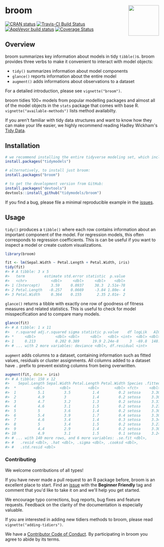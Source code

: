
<!-- README.md is generated from README.Rmd. Please edit that file -->
broom <img src="man/figures/logo.png" align="right" width="100" height="100" />
===============================================================================

[![CRAN status](https://www.r-pkg.org/badges/version/broom)](https://cran.r-project.org/package=broom) [![Travis-CI Build Status](https://travis-ci.org/tidymodels/broom.svg?branch=master)](https://travis-ci.org/tidymodels/broom) [![AppVeyor build status](https://ci.appveyor.com/api/projects/status/github/alexpghayes/broom?branch=master&svg=true)](https://ci.appveyor.com/project/alexpghayes/broom) [![Coverage Status](https://img.shields.io/codecov/c/github/tidymodels/broom/master.svg)](https://codecov.io/github/tidymodels/broom?branch=master)

Overview
--------

broom summarizes key information about models in tidy `tibble()`s. broom provides three verbs to make it convenient to interact with model objects:

-   `tidy()` summarizes information about model components
-   `glance()` reports information about the entire model
-   `augment()` adds informations about observations to a dataset

For a detailed introduction, please see `vignette("broom")`.

broom tidies 100+ models from popular modelling packages and almost all of the model objects in the `stats` package that comes with base R. `vignette("available-methods")` lists method availabilty.

If you aren't familiar with tidy data structures and want to know how they can make your life easier, we highly recommend reading Hadley Wickham's [Tidy Data](http://www.jstatsoft.org/v59/i10).

Installation
------------

``` r
# we recommend installing the entire tidyverse modeling set, which includes broom:
install.packages("tidymodels")

# alternatively, to install just broom:
install.packages("broom")

# to get the development version from GitHub:
install.packages("devtools")
devtools::install_github("tidymodels/broom")
```

If you find a bug, please file a minimal reproducible example in the [issues](https://github.com/tidymodels/broom/issues).

Usage
-----

`tidy()` produces a `tibble()` where each row contains information about an important component of the model. For regression models, this often corresponds to regression coefficients. This is can be useful if you want to inspect a model or create custom visualizations.

``` r
library(broom)

fit <- lm(Sepal.Width ~ Petal.Length + Petal.Width, iris)
tidy(fit)
#> # A tibble: 3 x 5
#>   term         estimate std.error statistic  p.value
#>   <chr>           <dbl>     <dbl>     <dbl>    <dbl>
#> 1 (Intercept)     3.59     0.0937     38.3  2.51e-78
#> 2 Petal.Length   -0.257    0.0669     -3.84 1.80e- 4
#> 3 Petal.Width     0.364    0.155       2.35 2.01e- 2
```

`glance()` returns a tibble with exactly one row of goodness of fitness measures and related statistics. This is useful to check for model misspecification and to compare many models.

``` r
glance(fit)
#> # A tibble: 1 x 11
#>   r.squared adj.r.squared sigma statistic p.value    df logLik   AIC   BIC
#> *     <dbl>         <dbl> <dbl>     <dbl>   <dbl> <int>  <dbl> <dbl> <dbl>
#> 1     0.213         0.202 0.389      19.9 2.24e-8     3  -69.8  148.  160.
#> # ... with 2 more variables: deviance <dbl>, df.residual <int>
```

`augment` adds columns to a dataset, containing information such as fitted values, residuals or cluster assignments. All columns added to a dataset have `.` prefix to prevent existing columns from being overwritten.

``` r
augment(fit, data = iris)
#> # A tibble: 150 x 12
#>    Sepal.Length Sepal.Width Petal.Length Petal.Width Species .fitted
#>  *        <dbl>       <dbl>        <dbl>       <dbl> <fct>     <dbl>
#>  1          5.1         3.5          1.4         0.2 setosa     3.30
#>  2          4.9         3            1.4         0.2 setosa     3.30
#>  3          4.7         3.2          1.3         0.2 setosa     3.33
#>  4          4.6         3.1          1.5         0.2 setosa     3.27
#>  5          5           3.6          1.4         0.2 setosa     3.30
#>  6          5.4         3.9          1.7         0.4 setosa     3.30
#>  7          4.6         3.4          1.4         0.3 setosa     3.34
#>  8          5           3.4          1.5         0.2 setosa     3.27
#>  9          4.4         2.9          1.4         0.2 setosa     3.30
#> 10          4.9         3.1          1.5         0.1 setosa     3.24
#> # ... with 140 more rows, and 6 more variables: .se.fit <dbl>,
#> #   .resid <dbl>, .hat <dbl>, .sigma <dbl>, .cooksd <dbl>,
#> #   .std.resid <dbl>
```

### Contributing

We welcome contributions of all types!

If you have never made a pull request to an R package before, broom is an excellent place to start. Find an [issue](https://github.com/tidymodels/broom/issues/) with the **Beginner Friendly** tag and comment that you'd like to take it on and we'll help you get started.

We encourage typo corrections, bug reports, bug fixes and feature requests. Feedback on the clarity of the documentation is especially valuable.

If you are interested in adding new tidiers methods to broom, please read `vignette("adding-tidiers")`.

We have a [Contributor Code of Conduct](CODE_OF_CONDUCT.md). By participating in broom you agree to abide by its terms.
